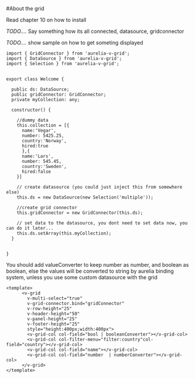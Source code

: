 #About the grid




Read chapter 10 on how to install


*TODO....*
Say something how its all connected, datasource, gridconnector

*TODO....*
show sample on how to get someting displayed

```
import { GridConnector } from 'aurelia-v-grid';
import { DataSource } from 'aurelia-v-grid';
import { Selection } from 'aurelia-v-grid';


export class Welcome {

  public ds: DataSource;
  public gridConnector: GridConnector;
  private myCollection: any;
  
  constructor() {
    
    //dummy data
    this.collection = [{
      name:'Vegar',
      number: 5425.25,
      country:'Norway',
      hired:true
      },{
      name:'Lars',
      number: 545.45,
      country:'Sweden',
      hired:false
    }]
    
    // create datasource (you could just inject this from somewhere else)
    this.ds = new DataSource(new Selection('multiple'));
    
    //create grid connector
    this.gridConnector = new GridConnector(this.ds);
    
    // set data to the datasource, you dont need to set data now, you can do it later...
    this.ds.setArray(this.myCollection);
  }


}
```

You should add valueConverter to keep number as number, and boolean as boolean, else the values will be converted to string by aurelia binding system, unless you use some custom datasource with the grid
```
<template>
      <v-grid 
        v-multi-select="true" 
        v-grid-connector.bind="gridConnector" 
        v-row-height="25" 
        v-header-height="50" 
        v-panel-height="25"
        v-footer-height="25" 
        style="height:400px;width:400px">
        <v-grid-col col-field="bool | booleanConverter"></v-grid-col>
        <v-grid-col col-filter-menu="filter:country"col-field="country"></v-grid-col>
        <v-grid-col col-field="name"></v-grid-col>
        <v-grid-col col-field="number  | numberConverter"></v-grid-col>
      </v-grid>
</template>

```


















